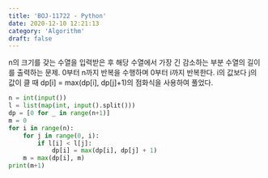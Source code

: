 ```yaml
---
title: 'BOJ-11722 - Python'
date: 2020-12-10 12:21:13
category: 'Algorithm'
draft: false
---
```

n의 크기를 갖는 수열을 입력받은 후 해당 수열에서 가장 긴 감소하는 부분 수열의 길이를 출력하는 문제. 0부터 n까지 반복을 수행하며 0부터 i까지 반복한다. i의 값보다 j의 값이 클 때 dp[i] = max(dp[i], dp[j]+1)의 점화식을 사용하여 풀었다.
```python
n = int(input())
l = list(map(int, input().split()))
dp = [0 for _ in range(n+1)]
m = 0
for i in range(n):
    for j in range(0, i):
        if l[i] < l[j]:
            dp[i] = max(dp[i], dp[j] + 1)
    m = max(dp[i], m)
print(m+1)

```
